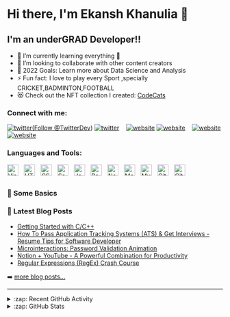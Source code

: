 # Hi there, I'm Ekansh Khanulia 👋 




## I'm an underGRAD Developer!!


- 🌱 I’m currently learning everything 🤣
- 👯 I’m looking to collaborate with other content creators
- 🥅 2022 Goals: Learn more about Data Science and Analysis
- ⚡ Fun fact: I love to  play  every Sport ,specially CRICKET,BADMINTON,FOOTBALL
- 😻 Check out the NFT collection I created: [CodeCats](https://opensea.io/account?tab=collected)

### Connect with me:



[![twitter](<a href="https://twitter.com/TwitterDev?ref_src=twsrc%5Etfw" class="twitter-follow-button" data-show-count="false">Follow @TwitterDev</a><script async src="https://platform.twitter.com/widgets.js" charset="utf-8"></script>)](https://twitter.com/EkanshKhanulia#gh-light-mode-only)
[![twitter](./img/twitter-dark.svg)](https://twitter.com/EkanshKhanulia#gh-dark-mode-only)
&nbsp;&nbsp;
[![website](./img/linkedin-light.svg)](https://www.linkedin.com/in/ekansh-khanulia-716813193/#gh-light-mode-only)
[![website](./img/linkedin-dark.svg)](https://www.linkedin.com/in/ekansh-khanulia-716813193/#gh-dark-mode-only)
&nbsp;&nbsp;
[![website](./img/instagram-light.svg)](https://www.instagram.com/1ansh_18/r#gh-dark-mode-only)
[![website](./img/instagram-dark.svg)](https://www.instagram.com/1ansh_18/r#gh-dark-mode-only)

### Languages and Tools:

[<img align="left" alt="Visual Studio Code" width="26px" src="https://cdn.jsdelivr.net/gh/devicons/devicon/icons/vscode/vscode-original.svg" style="padding-right:10px;" />][vsCode]
[<img align="left" alt="HTML5" width="26px" src="https://cdn.jsdelivr.net/gh/devicons/devicon/icons/html5/html5-original.svg" style="padding-right:10px;" />][Html5]
[<img align="left" alt="CSS3" width="26px" src="https://cdn.jsdelivr.net/gh/devicons/devicon/icons/css3/css3-original.svg" style="padding-right:10px;" />][cssplaylist]
[<img align="left" alt="Sass" width="26px" src="https://cdn.jsdelivr.net/gh/devicons/devicon/icons/sass/sass-original.svg" style="padding-right:10px;" />][sass]
[<img align="left" alt="JavaScript" width="26px" src="https://cdn.jsdelivr.net/gh/devicons/devicon/icons/javascript/javascript-original.svg" style="padding-right:10px;" />][jsplaylist]
[<img align="left" alt="React" width="26px" src="https://cdn.jsdelivr.net/gh/devicons/devicon/icons/react/react-original.svg" style="padding-right:10px;" />][reactplaylist]
[<img align="left" alt="Node.js" width="26px" src="https://cdn.jsdelivr.net/gh/devicons/devicon/icons/nodejs/nodejs-original.svg" style="padding-right:10px;" />][nodejs]
[<img align="left" alt="MongoDB" width="26px" src="https://cdn.jsdelivr.net/gh/devicons/devicon/icons/mongodb/mongodb-original.svg" style="padding-right:10px;" />][Mongodb]
[<img align="left" alt="MySQL" width="26px" src="https://cdn.jsdelivr.net/gh/devicons/devicon/icons/mysql/mysql-original.svg" style="padding-right:10px;" />][MySql]
[<img align="left" alt="Git" width="26px" src="https://cdn.jsdelivr.net/gh/devicons/devicon/icons/git/git-original.svg" style="padding-right:10px;" />][git]
[<img align="left" alt="GitHub" width="26px" src="https://user-images.githubusercontent.com/3369400/139447912-e0f43f33-6d9f-45f8-be46-2df5bbc91289.png" style="padding-right:10px;" />][github]


<br />
<br />

### 📕 Some Basics
<!-- YOUTUBE:START -->
<!-- YOUTUBE:END -->

### 📕 Latest Blog Posts
<!-- YOUTUBE:START -->
<!-- YOUTUBE:END -->



- [Getting Started with C/C++ ](https://dev.to/codestackr/getting-started-with-mongodb-mongoose-2h6a)
- [How To Pass Application Tracking Systems &lpar;ATS&rpar; &amp; Get Interviews - Resume Tips for Software Developer](https://dev.to/codestackr/how-to-pass-application-tracking-systems-ats-get-interviews-resume-tips-for-software-developer-4bmo)
- [Microinteractions: Password Validation Animation](https://dev.to/codestackr/microinteractions-password-validation-animation-5629)
- [Notion + YouTube - A Powerful Combination for Productivity](https://dev.to/codestackr/notion-youtube-a-powerful-combination-for-productivity-1def)
- [Regular Expressions &lpar;RegEx&rpar; Crash Course](https://dev.to/codestackr/regular-expressions-regex-crash-course-248n)
<!-- BLOG-POST-LIST:END -->

➡️ [more blog posts...](https://codestackr.com)

---

<details>
  <summary>:zap: Recent GitHub Activity</summary>
  
<!--START_SECTION:activity-->
1. ❌ Closed PR [#11](https://github.com/codeSTACKr/nft-landing-page/pull/11) in [codeSTACKr/nft-landing-page](https://github.com/codeSTACKr/nft-landing-page)
2. ❌ Closed PR [#21](https://github.com/codeSTACKr/nft-landing-page/pull/21) in [codeSTACKr/nft-landing-page](https://github.com/codeSTACKr/nft-landing-page)
3. ❌ Closed PR [#16](https://github.com/codeSTACKr/nft-landing-page/pull/16) in [codeSTACKr/nft-landing-page](https://github.com/codeSTACKr/nft-landing-page)
4. ❌ Closed PR [#14](https://github.com/codeSTACKr/nft-landing-page/pull/14) in [codeSTACKr/nft-landing-page](https://github.com/codeSTACKr/nft-landing-page)
5. ❌ Closed PR [#9](https://github.com/codeSTACKr/nft-landing-page/pull/9) in [codeSTACKr/nft-landing-page](https://github.com/codeSTACKr/nft-landing-page)
<!--END_SECTION:activity-->

</details>

<details>
  <summary>:zap: GitHub Stats</summary>

  <img align="left" alt="codeSTACKr's GitHub Stats" src="https://github-readme-stats.vercel.app/api?username=codeSTACKr&show_icons=true&hide_border=false&title_color=ff652f&icon_color=FFE400&bg_color=09131B&text_color=ffffff&border_color=0c1a25" />

</details>

<!-- [website]: https://codeSTACKr.com -->

[twitter]: https://twitter.com/EkanshKhanulia

[instagram]: https://www.instagram.com/1ansh_18/
[linkedin]: https://www.linkedin.com/in/ekansh-khanulia-716813193/
[webdevplaylist]: https://www.youtube.com/playlist?list=PLu0W_9lII9agiCUZYRsvtGTXdxkzPyItg
[jsplaylist]: https://www.youtube.com/playlist?list=PLu0W_9lII9ajyk081To1Cbt2eI5913SsL
[cssplaylist]: https://www.youtube.com/playlist?list=PLu0W_9lII9agiCUZYRsvtGTXdxkzPyItg
[reactplaylist]:https://www.youtube.com/playlist?list=PLu0W_9lII9agx66oZnT6IyhcMIbUMNMdt
[Html5]:https://www.youtube.com/watch?v=BsDoLVMnmZs
[Mongodb]:https://www.youtube.com/playlist?list=PLRAV69dS1uWTaoxyeBbKpAEF90i4ijUQZ
[MySql]:https://www.youtube.com/watch?v=7S_tz1z_5bA
[git]:https://www.youtube.com/watch?v=8JJ101D3knE
[github]:https://www.youtube.com/watch?v=PQsJR8ci3J0
[vsCode]:https://www.youtube.com/watch?v=TeZdo8mx0gc&t=3s
[sass]:https://www.youtube.com/watch?v=_a5j7KoflTs
[nodejs]:https://www.youtube.com/watch?v=TlB_eWDSMt4&t=30s